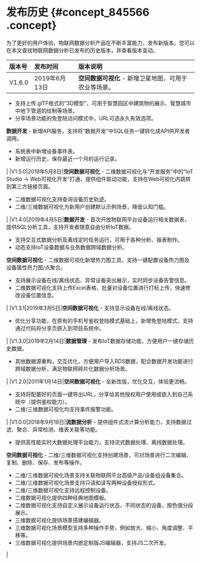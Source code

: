 # 发布历史 {#concept_845566 .concept}

为了更好的用户体验，物联网数据分析产品在不断丰富能力，发布新版本。您可以在本文查找物联网数据分析已发布的历史版本，并查看版本变动。

|版本号|发布时间|版本说明|
|:--|:---|:---|
|V1.6.0|2019年6月13日|**空间数据可视化** -   新增卫星地图，可用于农业等场景。
-   支持上传.glTF格式的“3D模型”，可用于智慧园区中建筑物的展示、智慧城市中地下管道的绘制等场景。
-   分享场景功能的免登陆访问模式中，URL可选永久有效选项。

 **数据开发** -   新增API服务，支持将“数据开发”中SQL任务一键转化成API供开发者调用。
-   系统表中新增设备事件表。
-   新增运行历史，保存最近一个月的运行记录。

 |
|V1.5.0|2019年5月8日|**空间数据可视化** -   二维数据可视化与“开发服务”中的“IoT Studio → Web可视化开发”打通，提供组件联动功能，支持在Web可视化内跳转到第三方链接页面。
-   二维数据可视化支持查询设备历史轨迹。
-   二维/三维数据可视化为新用户创建默认示例场景，降低认知门槛。

 |
|V1.4.0|2019年4月5日|**数据开发** -   首次开放物联网平台设备运行相关数据表，提供SQL分析工具，支持开发者随意自由分析IoT数据。
-   支持交互式数据分析及离线定时任务运行，可用于各种分析、报表制作。
-   动态支持IoT设备数据与业务数据跨域数据分析。

 **空间数据可视化** -   二维数据可视化新增热力图工具，支持一键配置设备热力图及设备属性热力图/点聚合。
-   支持展示设备在线/离线状态、异常设备突出展示，实时同步设备告警信息。
-   二维数据可视化支持上传Excel表格，批量对设备位置进行打标上传，快速修改设备位置信息。

 |
|V1.3.1|2019年3月5日|**空间数据可视化** -   支持显示设备在线/离线状态。
-   优化分享功能，在原有的手机号鉴权登陆模式基础上，新增免登陆模式，支持通过代码将分享页嵌入到项目系统中。

 |
|V1.3.0|2019年2月14日|**数据管理** -   发布IoT数据存储功能，方便用户一键存储历史数据。
-   其他数据源重构，交互优化，方便用户导入RDS数据，配合数据开发功能进行跨域数据分析，满足物联网碎片化数据分析场景。

 |
|V1.2.0|2011年1月14日|**空间数据可视化** -   全新改版，优化交互，体验更流畅。
-   支持将配置好的页面一键导出URL，分享给其他授权用户使用或嵌入到自己系统中（提供鉴权能力）。
-   二维/三维数据可视化均支持事件报警功能。

 |
|V1.0.0|2018年9月19日|**流数据分析** -   提供组件式流计算分析能力，支持数据过滤、聚合、异常检测、维表关联等功能。
-   提供高性能实时大数据处理平台能力，支持流式数据处理、离线数据处理。

 **空间数据可视化** -   二维/三维数据可视化支持创建场景，可对场景进行二次编辑、复制、删除、保存、发布等操作。
-   二维/三维数据可视化场景支持关联物联网平台高级产品/设备组设备集合。
-   二维/三维数据可视化场景支持只读和读写两种设备授权形式。
-   二维/三维数据可视化支持远程控制设备。
-   二维数据可视化提供四种经典地图模板。
-   二维数据可视化支持自定义展示设备运行状态，不同状态的设备，按色值分段展示。
-   三维数据可视化提供场景搭建编辑器。
-   三维数据可视化场景模型支持多种操作手势，例如放大、缩小、角度调整、平移等。
-   三维数据可视化提供场景内嵌定制版JS编辑器，支持JS二次开发。

 |

